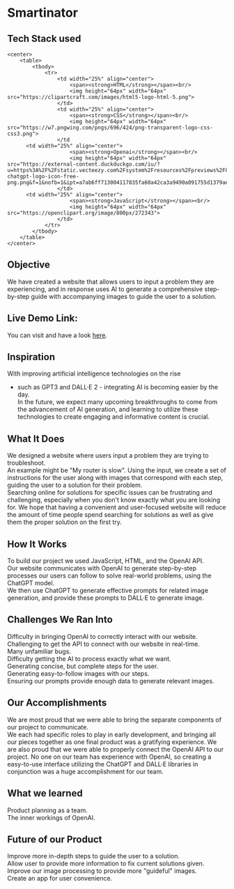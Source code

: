 # Smartinator

## Tech Stack used
	<center>
		<table>
			<tbody>
				<tr>
					<td width="25%" align="center">
						<span><strong>HTML</strong></span><br/>
						<img height="64px" width="64px" src="https://clipartcraft.com/images/html5-logo-html-5.png">
					</td>
					<td width="25%" align="center">
						<span><strong>CSS</strong></span><br/>
						<img height="64px" width="64px" src="https://w7.pngwing.com/pngs/696/424/png-transparent-logo-css-css3.png">
					</td
          <td width="25%" align="center">
						<span><strong>Openai</strong></span><br/>
						<img height="64px" width="64px" src="https://external-content.duckduckgo.com/iu/?u=https%3A%2F%2Fstatic.vecteezy.com%2Fsystem%2Fresources%2Fpreviews%2F022%2F227%2F351%2Foriginal%2Fopenai-chatgpt-logo-icon-free-png.png&f=1&nofb=1&ipt=a7ab6ff713004117835fa60a42ca3a9490a091755d1379ae3980cb5de5579c08&ipo=images">
					</td>
          <td width="25%" align="center">
						<span><strong>JavaScript</strong></span><br/>
						<img height="64px" width="64px" src="https://openclipart.org/image/800px/272343">
					</td>
				</tr>
			</tbody>
		</table>
	</center>
## Objective
We have created a website that allows users to input a problem they are experiencing, and in response uses AI to generate a comprehensive step-by-step guide with accompanying images to guide the user to a solution.


## Live Demo Link:
You can visit and have a look <a href="https://jatinchaudhary0319.github.io/Instruction_Generator_Tool/" target="_blank" rel="noopener noreferrer">here</a>.

## Inspiration
With improving artificial intelligence technologies on the rise <br />
- such as GPT3 and DALL·E 2 - integrating AI is becoming easier by the day. <br />
In the future, we expect many upcoming breakthroughs to come from the advancement of AI generation, and learning to utilize these technologies to create engaging and informative content is crucial.

## What It Does
We designed a website where users input a problem they are trying to troubleshoot. <br />
An example might be "My router is slow". Using the input, we create a set of instructions for the user along with images that correspond with each step, guiding the user to a solution for their problem. <br />
Searching online for solutions for specific issues can be frustrating and challenging, especially when you don't know exactly what you are looking for. We hope that having a convenient and user-focused website will reduce the amount of time people spend searching for solutions as well as give them the proper solution on the first try.

## How It Works
To build our project we used JavaScript, HTML, and the OpenAI API. <br />
Our website communicates with OpenAI to generate step-by-step processes our users can follow to solve real-world problems, using the ChatGPT model. <br />
We then use ChatGPT to generate effective prompts for related image generation, and provide these prompts to DALL·E to generate image.

## Challenges We Ran Into
Difficulty in bringing OpenAI to correctly interact with our website. <br />
Challenging to get the API to connect with our website in real-time. <br />
Many unfamiliar bugs. <br />
Difficulty getting the AI to process exactly what we want. <br />
Generating concise, but complete steps for the user. <br />
Generating easy-to-follow images with our steps. <br />
Ensuring our prompts provide enough data to generate relevant images. <br />

## Our Accomplishments
We are most proud that we were able to bring the separate components of our project to communicate. <br />
We each had specific roles to play in early development, and bringing all our pieces together as one final product was a gratifying experience. We are also proud that we were able to properly connect the OpenAI API to our project. No one on our team has experience with OpenAI, so creating a easy-to-use interface utilizing the ChatGPT and DALL·E libraries in conjunction was a huge accomplishment for our team.

## What we learned
Product planning as a team. <br />
The inner workings of OpenAI.

## Future of our Product
Improve more in-depth steps to guide the user to a solution. <br />
Allow user to provide more information to fix current solutions given. <br />
Improve our image processing to provide more "guideful" images. <br />
Create an app for user convenience.
